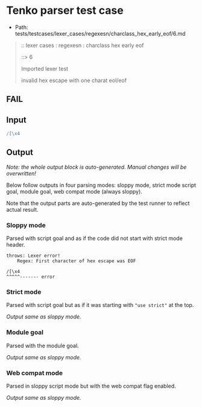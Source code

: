 # Tenko parser test case

- Path: tests/testcases/lexer_cases/regexesn/charclass_hex_early_eof/6.md

> :: lexer cases : regexesn : charclass hex early eof
>
> ::> 6
>
> Imported lexer test
>
> invalid hex escape with one charat eol/eof

## FAIL

## Input

`````js
/[\x4
`````

## Output

_Note: the whole output block is auto-generated. Manual changes will be overwritten!_

Below follow outputs in four parsing modes: sloppy mode, strict mode script goal, module goal, web compat mode (always sloppy).

Note that the output parts are auto-generated by the test runner to reflect actual result.

### Sloppy mode

Parsed with script goal and as if the code did not start with strict mode header.

`````
throws: Lexer error!
    Regex: First character of hex escape was EOF

/[\x4
^^^^^------- error
`````

### Strict mode

Parsed with script goal but as if it was starting with `"use strict"` at the top.

_Output same as sloppy mode._

### Module goal

Parsed with the module goal.

_Output same as sloppy mode._

### Web compat mode

Parsed in sloppy script mode but with the web compat flag enabled.

_Output same as sloppy mode._
